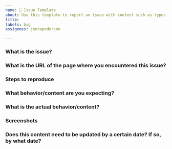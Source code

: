 ```yaml
---
name: 🐛 Issue Template
about: Use this template to report an issue with content such as typos, broken links, broken code, out of date, etc.
title: 
labels: bug
assignees: jennapederson

---
```


### What is the issue?

### What is the URL of the page where you encountered this issue?

### Steps to reproduce

### What behavior/content are you expecting?

### What is the actual behavior/content?

### Screenshots

### Does this content need to be updated by a certain date? If so, by what date?
